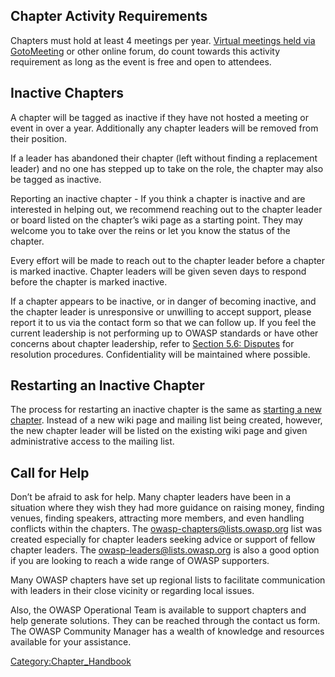 ## Chapter Activity Requirements

Chapters must hold at least 4 meetings per year. [Virtual meetings held
via GotoMeeting](Chapter_Leader_Handbook/GoToMeeting "wikilink") or
other online forum, do count towards this activity requirement as long
as the event is free and open to attendees.

## Inactive Chapters

A chapter will be tagged as inactive if they have not hosted a meeting
or event in over a year. Additionally any chapter leaders will be
removed from their position.

If a leader has abandoned their chapter (left without finding a
replacement leader) and no one has stepped up to take on the role, the
chapter may also be tagged as inactive.

Reporting an inactive chapter - If you think a chapter is inactive and
are interested in helping out, we recommend reaching out to the chapter
leader or board listed on the chapter’s wiki page as a starting point.
They may welcome you to take over the reins or let you know the status
of the chapter.

Every effort will be made to reach out to the chapter leader before a
chapter is marked inactive. Chapter leaders will be given seven days to
respond before the chapter is marked inactive.

If a chapter appears to be inactive, or in danger of becoming inactive,
and the chapter leader is unresponsive or unwilling to accept support,
please report it to us via the contact form so that we can follow up. If
you feel the current leadership is not performing up to OWASP standards
or have other concerns about chapter leadership, refer to [Section 5.6:
Disputes](Chapter_Handbook/Chapter_5:_Governance "wikilink") for
resolution procedures. Confidentiality will be maintained where
possible.

## Restarting an Inactive Chapter

The process for restarting an inactive chapter is the same as [starting
a new
chapter](Chapter_Handbook/Chapter_3:_How_to_Start_a_Chapter "wikilink").
Instead of a new wiki page and mailing list being created, however, the
new chapter leader will be listed on the existing wiki page and given
administrative access to the mailing list.

## Call for Help

Don’t be afraid to ask for help. Many chapter leaders have been in a
situation where they wish they had more guidance on raising money,
finding venues, finding speakers, attracting more members, and even
handling conflicts within the chapters. The
[owasp-chapters@lists.owasp.org](Mailto:_owasp-chapters@lists.owasp.org "wikilink")
list was created especially for chapter leaders seeking advice or
support of fellow chapter leaders. The owasp-leaders@lists.owasp.org is
also a good option if you are looking to reach a wide range of OWASP
supporters.

Many OWASP chapters have set up regional lists to facilitate
communication with leaders in their close vicinity or regarding local
issues.

Also, the OWASP Operational Team is available to support chapters and
help generate solutions. They can be reached through the contact us
form. The OWASP Community Manager has a wealth of knowledge and
resources available for your assistance.

[Category:Chapter_Handbook](Category:Chapter_Handbook "wikilink")